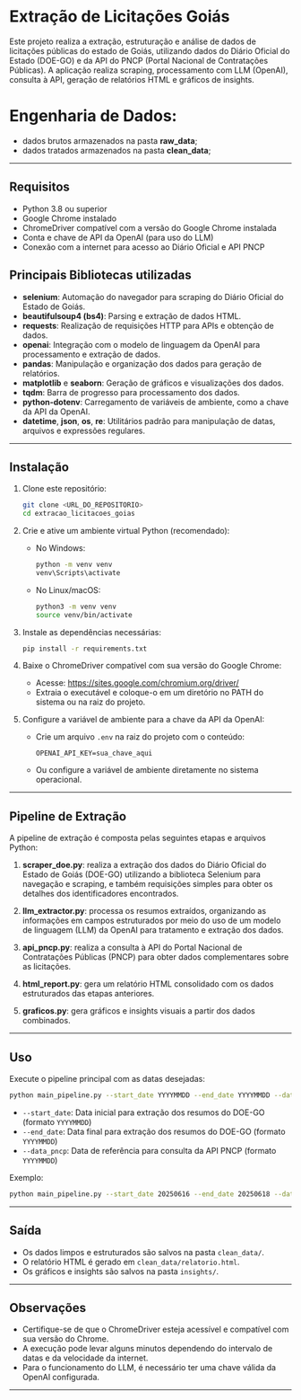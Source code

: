 # Extração de Licitações Goiás

Este projeto realiza a extração, estruturação e análise de dados de licitações públicas do estado de Goiás, utilizando dados do Diário Oficial do Estado (DOE-GO) e da API do PNCP (Portal Nacional de Contratações Públicas). A aplicação realiza scraping, processamento com LLM (OpenAI), consulta à API, geração de relatórios HTML e gráficos de insights.

# Engenharia de Dados:
- dados brutos armazenados na pasta **raw_data**;
- dados tratados armazenados na pasta **clean_data**;

---

## Requisitos

- Python 3.8 ou superior
- Google Chrome instalado
- ChromeDriver compatível com a versão do Google Chrome instalada
- Conta e chave de API da OpenAI (para uso do LLM)
- Conexão com a internet para acesso ao Diário Oficial e API PNCP

## Principais Bibliotecas utilizadas

- **selenium**: Automação do navegador para scraping do Diário Oficial do Estado de Goiás.
- **beautifulsoup4 (bs4)**: Parsing e extração de dados HTML.
- **requests**: Realização de requisições HTTP para APIs e obtenção de dados.
- **openai**: Integração com o modelo de linguagem da OpenAI para processamento e extração de dados.
- **pandas**: Manipulação e organização dos dados para geração de relatórios.
- **matplotlib** e **seaborn**: Geração de gráficos e visualizações dos dados.
- **tqdm**: Barra de progresso para processamento dos dados.
- **python-dotenv**: Carregamento de variáveis de ambiente, como a chave da API da OpenAI.
- **datetime**, **json**, **os**, **re**: Utilitários padrão para manipulação de datas, arquivos e expressões regulares.

---

## Instalação

1. Clone este repositório:
   ```bash
   git clone <URL_DO_REPOSITORIO>
   cd extracao_licitacoes_goias
   ```

2. Crie e ative um ambiente virtual Python (recomendado):
   - No Windows:
     ```bash
     python -m venv venv
     venv\Scripts\activate
     ```
   - No Linux/macOS:
     ```bash
     python3 -m venv venv
     source venv/bin/activate
     ```

3. Instale as dependências necessárias:
   ```bash
   pip install -r requirements.txt
   ```

4. Baixe o ChromeDriver compatível com sua versão do Google Chrome:
   - Acesse: https://sites.google.com/chromium.org/driver/
   - Extraia o executável e coloque-o em um diretório no PATH do sistema ou na raiz do projeto.

5. Configure a variável de ambiente para a chave da API da OpenAI:
   - Crie um arquivo `.env` na raiz do projeto com o conteúdo:
     ```
     OPENAI_API_KEY=sua_chave_aqui
     ```
   - Ou configure a variável de ambiente diretamente no sistema operacional.

---

## Pipeline de Extração

A pipeline de extração é composta pelas seguintes etapas e arquivos Python:

1. **scraper_doe.py**: realiza a extração dos dados do Diário Oficial do Estado de Goiás (DOE-GO) utilizando a biblioteca Selenium para navegação e scraping, e também requisições simples para obter os detalhes dos identificadores encontrados.

2. **llm_extractor.py**: processa os resumos extraídos, organizando as informações em campos estruturados por meio do uso de um modelo de linguagem (LLM) da OpenAI para tratamento e extração dos dados.

3. **api_pncp.py**: realiza a consulta à API do Portal Nacional de Contratações Públicas (PNCP) para obter dados complementares sobre as licitações.

4. **html_report.py**: gera um relatório HTML consolidado com os dados estruturados das etapas anteriores.

5. **graficos.py**: gera gráficos e insights visuais a partir dos dados combinados.

---

## Uso

Execute o pipeline principal com as datas desejadas:

```bash
python main_pipeline.py --start_date YYYYMMDD --end_date YYYYMMDD --data_pncp YYYYMMDD
```

- `--start_date`: Data inicial para extração dos resumos do DOE-GO (formato `YYYYMMDD`)
- `--end_date`: Data final para extração dos resumos do DOE-GO (formato `YYYYMMDD`)
- `--data_pncp`: Data de referência para consulta da API PNCP (formato `YYYYMMDD`)

Exemplo:

```bash
python main_pipeline.py --start_date 20250616 --end_date 20250618 --data_pncp 20250618
```

---

## Saída

- Os dados limpos e estruturados são salvos na pasta `clean_data/`.
- O relatório HTML é gerado em `clean_data/relatorio.html`.
- Os gráficos e insights são salvos na pasta `insights/`.

---

## Observações

- Certifique-se de que o ChromeDriver esteja acessível e compatível com sua versão do Chrome.
- A execução pode levar alguns minutos dependendo do intervalo de datas e da velocidade da internet.
- Para o funcionamento do LLM, é necessário ter uma chave válida da OpenAI configurada.

---
